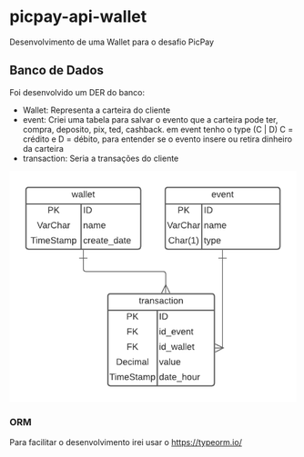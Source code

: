 # picpay-api-wallet

Desenvolvimento de uma Wallet para o desafio PicPay

## Banco de Dados

Foi desenvolvido um DER do banco:

- Wallet: Representa a carteira do cliente
- event: Criei uma tabela para salvar o evento que a carteira pode ter, compra, deposito, pix, ted, cashback.
em event tenho o type (C | D) C = crédito e D = débito, para entender se o evento insere ou retira dinheiro da carteira
- transaction: Seria a transações do cliente

![Der Banco](DER-PicPay.png)


### ORM
Para facilitar o desenvolvimento irei usar o https://typeorm.io/